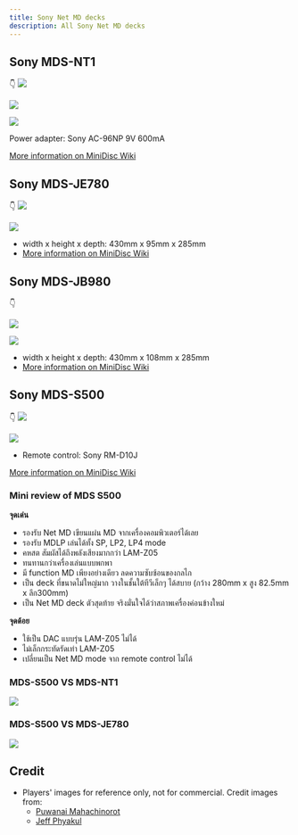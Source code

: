 ```yaml
---
title: Sony Net MD decks
description: All Sony Net MD decks
---
```


## Sony MDS-NT1
👇
![](images/sony-net-md-decks/sony-mds-nt1-01.png)

![](images/sony-net-md-decks/sony-mds-nt1-02.png)

![](images/sony-net-md-decks/sony-mds-nt1-03.png)

Power adapter: Sony AC-96NP 9V 600mA

[More information on MiniDisc Wiki](https://www.minidisc.wiki/equipment/sony/deck/mds-nt1)

## Sony MDS-JE780
👇
![](images/sony-net-md-decks/sony-mds-je780-01.png)

![](images/sony-net-md-decks/sony-mds-je780-02.png)


- width x height x depth: 430mm x 95mm x 285mm
- [More information on MiniDisc Wiki](https://www.minidisc.wiki/equipment/sony/deck/mds-je780)

## Sony MDS-JB980
👇

![](images/sony-net-md-decks/sony-mds-jb980-01.png)

![](images/sony-net-md-decks/sony-mds-jb980-02.png)

- width x height x depth: 430mm x 108mm x 285mm
- [More information on MiniDisc Wiki](https://www.minidisc.wiki/equipment/sony/deck/mds-jb980)

## Sony MDS-S500
👇
![](images/sony-net-md-decks/sony-mds-s500-01.png)

![](images/sony-net-md-decks/sony-mds-s500-02.png)

- Remote control: Sony RM-D10J

[More information on MiniDisc Wiki](https://www.minidisc.wiki/equipment/sony/deck/mds-s500)

### Mini review of MDS S500

**จุดเด่น**
- รองรับ Net MD เขียนแผ่น MD จากเครื่องคอมพิวเตอร์ได้เลย
- รองรับ MDLP เล่นได้ทั้ง SP, LP2, LP4 mode
- คหสต สัมผัสได้ถึงพลังเสียงมากกว่า LAM-Z05
- ทนทานกว่าเครื่องเล่นแบบพกพา
- มี function MD เพียงอย่างเดียว ลดความซับซ้อนของกลไก
- เป็น deck ที่ขนาดไม่ใหญ่มาก วางในชั้นใต้ทีวีเล็กๆ ได้สบาย (กว้าง 280mm x สูง 82.5mm x ลึก300mm)
- เป็น Net MD deck ตัวสุดท้าย จริงมั่นใจได้ว่าสภาพเครื่องค่อนข้างใหม่

**จุดด้อย**
- ใช้เป็น DAC แบบรุ่น LAM-Z05 ไม่ได้
- ไม่เล็กกระทัดรัดเท่า LAM-Z05
- เปลี่ยนเป็น Net MD mode จาก remote control ไม่ได้


### MDS-S500 VS MDS-NT1

![](images/sony-net-md-decks/sony-mds-s500-vs-sony-mds-nt1.png)


### MDS-S500 VS MDS-JE780

![](images/sony-net-md-decks/sony-mds-s500-vs-sony-mds-je780.png)


## Credit
- Players' images for reference only, not for commercial. Credit images from:
  - [Puwanai Mahachinorot](https://www.facebook.com/pinghitz)
  - [Jeff Phyakul](https://www.facebook.com/jeff.richy.52)


